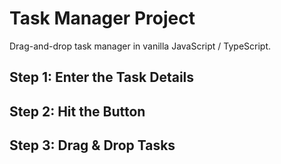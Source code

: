 # Task Manager Project

Drag-and-drop task manager in vanilla JavaScript / TypeScript.

## Step 1: Enter the Task Details


## Step 2: Hit the Button

## Step 3: Drag & Drop Tasks
